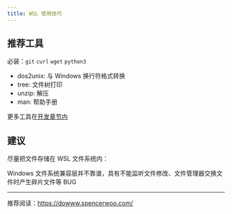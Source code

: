 ```yaml
---
title: WSL 使用技巧
---
```


## 推荐工具

必装：`git` `curl` `wget` `python3`

- dos2unix: 与 Windows 换行符格式转换
- tree: 文件树打印
- unzip: 解压
- man: 帮助手册

更多工具在[开发章节内](/docs/dev/modern-cli/index)

## 建议

尽量把文件存储在 WSL 文件系统内：

Windows 文件系统兼容层并不靠谱，具有不能监听文件修改、文件管理器交换文件时产生碎片文件等 BUG

---

推荐阅读：https://dowww.spencerwoo.com/
